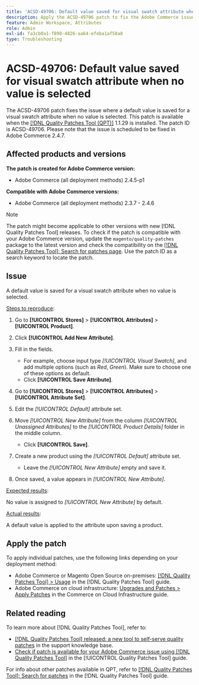 ```yaml
---
title: 'ACSD-49706: Default value saved for visual swatch attribute when no value is selected'
description: Apply the ACSD-49706 patch to fix the Adobe Commerce issue where a default value is saved for a visual swatch attribute when no value is selected.
feature: Admin Workspace, Attributes
role: Admin
exl-id: fa3cb0a1-f898-4826-aa64-efeba1af58a8
type: Troubleshooting
---
```

# ACSD-49706: Default value saved for visual swatch attribute when no value is selected

The ACSD-49706 patch fixes the issue where a default value is saved for a visual swatch attribute when no value is selected. This patch is available when the [[!DNL Quality Patches Tool (QPT)]](https://experienceleague.adobe.com/en/docs/commerce-operations/tools/quality-patches-tool/quality-patches-tool-to-self-serve-quality-patches) 1.1.29 is installed. The patch ID is ACSD-49706. Please note that the issue is scheduled to be fixed in Adobe Commerce 2.4.7.

## Affected products and versions

**The patch is created for Adobe Commerce version:**

* Adobe Commerce (all deployment methods) 2.4.5-p1

**Compatible with Adobe Commerce versions:**

* Adobe Commerce (all deployment methods) 2.3.7 - 2.4.6

>[!NOTE]
>
>The patch might become applicable to other versions with new [!DNL Quality Patches Tool] releases. To check if the patch is compatible with your Adobe Commerce version, update the `magento/quality-patches` package to the latest version and check the compatibility on the [[!DNL Quality Patches Tool]: Search for patches page](https://experienceleague.adobe.com/tools/commerce-quality-patches/index.html). Use the patch ID as a search keyword to locate the patch.

## Issue

A default value is saved for a visual swatch attribute when no value is selected.

<u>Steps to reproduce</u>:

1. Go to **[!UICONTROL Stores]** > **[!UICONTROL Attributes]** > **[!UICONTROL Product]**.
1. Click **[!UICONTROL Add New Attribute]**.
1. Fill in the fields.
    
    * For example, choose input type *[!UICONTROL Visual Swatch]*, and add multiple options (such as *Red*, *Green*). Make sure to choose one of these options as default.
    * Click **[!UICONTROL Save Attribute]**. 

1. Go to **[!UICONTROL Stores]** > **[!UICONTROL Attributes]** > **[!UICONTROL Attribute Set]**.
1. Edit the *[!UICONTROL Default]* attribute set.
1. Move *[!UICONTROL New Attribute]* from the column *[!UICONTROL Unassigned Attributes]* to the *[!UICONTROL Product Details]* folder in the middle column.

    * Click **[!UICONTROL Save]**.

1. Create a new product using the *[!UICONTROL Default]* attribute set.

    * Leave the *[!UICONTROL New Attribute]* empty and save it.
    
1. Once saved, a value appears in *[!UICONTROL New Attribute]*.

<u>Expected results</u>: 

No value is assigned to *[!UICONTROL New Attribute]* by default.

<u>Actual results</u>:

A default value is applied to the attribute upon saving a product.

## Apply the patch

To apply individual patches, use the following links depending on your deployment method:

* Adobe Commerce or Magento Open Source on-premises: [[!DNL Quality Patches Tool] > Usage](/help/tools/quality-patches-tool/usage.md) in the [!DNL Quality Patches Tool] guide.
* Adobe Commerce on cloud infrastructure: [Upgrades and Patches > Apply Patches](https://experienceleague.adobe.com/docs/commerce-cloud-service/user-guide/develop/upgrade/apply-patches.html) in the Commerce on Cloud Infrastructure guide.

## Related reading

To learn more about [!DNL Quality Patches Tool], refer to:

* [[!DNL Quality Patches Tool] released: a new tool to self-serve quality patches](https://experienceleague.adobe.com/en/docs/commerce-operations/tools/quality-patches-tool/quality-patches-tool-to-self-serve-quality-patches) in the support knowledge base.
* [Check if patch is available for your Adobe Commerce issue using [!DNL Quality Patches Tool]](/help/tools/quality-patches-tool/patches-available-in-qpt/check-patch-for-magento-issue-with-magento-quality-patches.md) in the [!UICONTROL Quality Patches Tool] guide.


For info about other patches available in QPT, refer to [[!DNL Quality Patches Tool]: Search for patches](https://experienceleague.adobe.com/tools/commerce-quality-patches/index.html) in the [!DNL Quality Patches Tool] guide.
